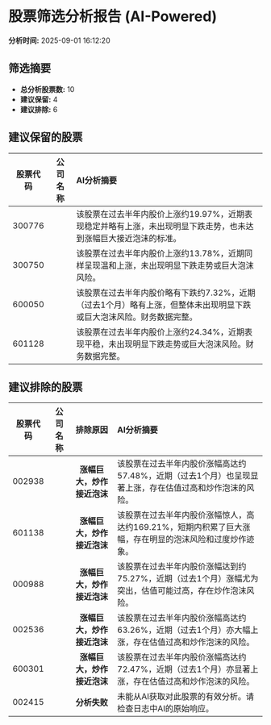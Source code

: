 # 股票筛选分析报告 (AI-Powered)

**分析时间:** 2025-09-01 16:12:20

## 筛选摘要

- **总分析股票数:** 10
- **建议保留:** 4
- **建议排除:** 6

## 建议保留的股票

| 股票代码 | 公司名称 | AI分析摘要 |
|:---:|:---:|:---|
| 300776 |  | 该股票在过去半年内股价上涨约19.97%，近期表现稳定并略有上涨，未出现明显下跌走势，也未达到涨幅巨大接近泡沫的标准。 |
| 300750 |  | 该股票在过去半年内股价上涨约13.78%，近期同样呈现温和上涨，未出现明显下跌走势或巨大泡沫风险。 |
| 600050 |  | 该股票在过去半年内股价略有下跌约7.32%，近期（过去1个月）略有上涨，但整体未出现明显下跌或巨大泡沫风险。财务数据完整。 |
| 601128 |  | 该股票在过去半年内股价上涨约24.34%，近期表现平稳，未出现明显下跌走势或巨大泡沫风险。财务数据完整。 |

## 建议排除的股票

| 股票代码 | 公司名称 | 排除原因 | AI分析摘要 |
|:---:|:---:|:---:|:---|
| 002938 |  | **涨幅巨大，炒作接近泡沫** | 该股票在过去半年内股价涨幅高达约57.48%，近期（过去1个月）也呈现显著上涨，存在估值过高和炒作泡沫的风险。 |
| 601138 |  | **涨幅巨大，炒作接近泡沫** | 该股票在过去半年内股价涨幅惊人，高达约169.21%，短期内积累了巨大涨幅，存在明显的泡沫风险和过度炒作迹象。 |
| 000988 |  | **涨幅巨大，炒作接近泡沫** | 该股票在过去半年内股价涨幅达到约75.27%，近期（过去1个月）涨幅尤为突出，估值可能过高，存在炒作泡沫风险。 |
| 002536 |  | **涨幅巨大，炒作接近泡沫** | 该股票在过去半年内股价涨幅高达约63.26%，近期（过去1个月）亦大幅上涨，存在估值过高和炒作泡沫的风险。 |
| 600301 |  | **涨幅巨大，炒作接近泡沫** | 该股票在过去半年内股价涨幅高达约72.47%，近期（过去1个月）亦显著上涨，存在估值过高和炒作泡沫的风险。 |
| 002415 |  | **分析失败** | 未能从AI获取对此股票的有效分析。请检查日志中AI的原始响应。 |
